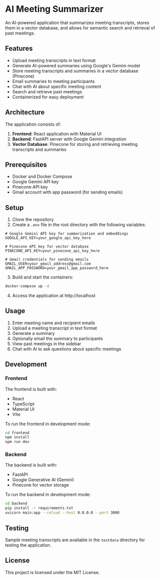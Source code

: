 # AI Meeting Summarizer

An AI-powered application that summarizes meeting transcripts, stores them in a vector database, and allows for semantic search and retrieval of past meetings.

## Features

- Upload meeting transcripts in text format
- Generate AI-powered summaries using Google's Gemini model
- Store meeting transcripts and summaries in a vector database (Pinecone)
- Email summaries to meeting participants
- Chat with AI about specific meeting content
- Search and retrieve past meetings
- Containerized for easy deployment

## Architecture

The application consists of:

1. **Frontend**: React application with Material UI
2. **Backend**: FastAPI server with Google Gemini integration
3. **Vector Database**: Pinecone for storing and retrieving meeting transcripts and summaries

## Prerequisites

- Docker and Docker Compose
- Google Gemini API key
- Pinecone API key
- Gmail account with app password (for sending emails)

## Setup

1. Clone the repository
2. Create a `.env` file in the root directory with the following variables:

```
# Google Gemini API key for summarization and embeddings
GOOGLE_API_KEY=your_google_api_key_here

# Pinecone API key for vector database
PINECONE_API_KEY=your_pinecone_api_key_here

# Gmail credentials for sending emails
GMAIL_USER=your_gmail_address@gmail.com
GMAIL_APP_PASSWORD=your_gmail_app_password_here
```

3. Build and start the containers:

```bash
docker-compose up -d
```

4. Access the application at http://localhost

## Usage

1. Enter meeting name and recipient emails
2. Upload a meeting transcript in text format
3. Generate a summary
4. Optionally email the summary to participants
5. View past meetings in the sidebar
6. Chat with AI to ask questions about specific meetings

## Development

### Frontend

The frontend is built with:
- React
- TypeScript
- Material UI
- Vite

To run the frontend in development mode:

```bash
cd frontend
npm install
npm run dev
```

### Backend

The backend is built with:
- FastAPI
- Google Generative AI (Gemini)
- Pinecone for vector storage

To run the backend in development mode:

```bash
cd backend
pip install -r requirements.txt
uvicorn main:app --reload --host 0.0.0.0 --port 3000
```

## Testing

Sample meeting transcripts are available in the `testdata` directory for testing the application.

## License

This project is licensed under the MIT License. 